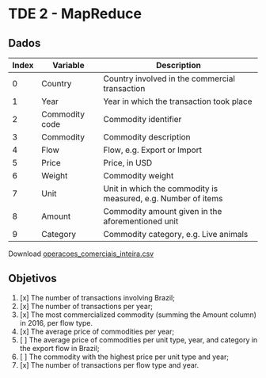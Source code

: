 # TDE 2 - MapReduce

## Dados
| Index | Variable       | Description                                                   |
|-------|----------------|---------------------------------------------------------------|
| 0     | Country        | Country involved in the commercial transaction                |
| 1     | Year           | Year in which the transaction took place                      |
| 2     | Commodity code | Commodity identifier                                          |
| 3     | Commodity      | Commodity description                                         |
| 4     | Flow           | Flow, e.g. Export or Import                                   |
| 5     | Price          | Price, in USD                                                 |
| 6     | Weight         | Commodity weight                                              |
| 7     | Unit           | Unit in which the commodity is measured, e.g. Number of items |
| 8     | Amount         | Commodity amount given in the aforementioned unit             |
| 9     | Category       | Commodity category, e.g. Live animals                         |

Download [operacoes_comerciais_inteira.csv](https://drive.google.com/u/0/uc?id=1CK_LD7xX55J1C0Aqoilhoj1UkK06UBwQ&export=download)

## Objetivos
1. [x] The number of transactions involving Brazil;
2. [x] The number of transactions per year;
3. [x] The most commercialized commodity (summing the Amount column) in 2016, per flow type.
4. [x] The average price of commodities per year;
5. [ ] The average price of commodities per unit type, year, and category in the export flow in Brazil;
6. [ ] The commodity with the highest price per unit type and year;
7. [x] The number of transactions per flow type and year.